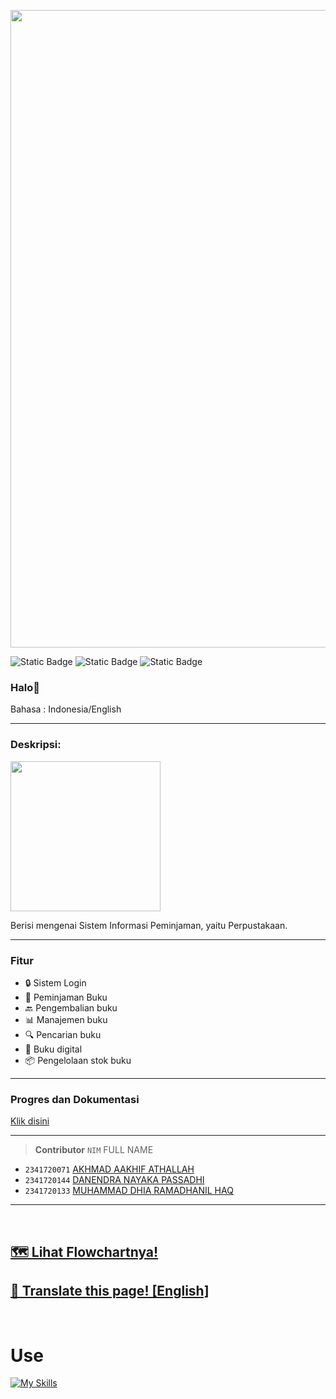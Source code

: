 

<p align="center"><img src="header.gif" width="1020"></p>


![Static Badge](https://img.shields.io/badge/Type-Sistem%20Informasi-13e600) ![Static Badge](https://img.shields.io/badge/-Assignment-red) ![Static Badge](https://img.shields.io/badge/Total%20Team-3%20Human-4a92f0)

### Halo👋

Bahasa : Indonesia/English

---

### Deskripsi:
<p align="left"><img src="https://i.pinimg.com/564x/3f/4c/39/3f4c39b9d1d1f9dccd7ccd7588104988.jpg" width="240"></p>
Berisi mengenai Sistem Informasi Peminjaman, yaitu Perpustakaan.

---

### Fitur
- 🔒 Sistem Login
- 🤝 Peminjaman Buku
- 🔙 Pengembalian buku
- 📊 Manajemen buku
- 🔍 Pencarian buku
- 📱 Buku digital
- 📦 Pengelolaan stok buku

---

### Progres dan Dokumentasi
<a href="https://trello.com/b/2EYjpbhO/projek-sistem-peminjaman" target="_blank">Klik disini</a>

---


> __Contributor__ 
> `NIM` FULL NAME
- `2341720071` [AKHMAD AAKHIF ATHALLAH ](https://github.com/Khip01)
- `2341720144` [DANENDRA NAYAKA PASSADHI](https://github.com/DanendraPassadhi)
- `2341720133` [MUHAMMAD DHIA RAMADHANIL HAQ](https://github.com/Dhnillhaq)
---

<br>

## [🗺️ Lihat Flowchartnya!](./project-team-flowchart.md)
## [🔁 Translate this page! [English]](./README.en.md)

<br>

# Use
[![My Skills](https://skillicons.dev/icons?i=java,vscode,git,figma)]()

